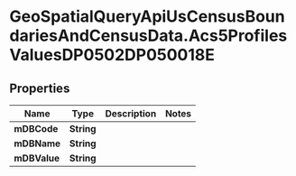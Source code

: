 # GeoSpatialQueryApiUsCensusBoundariesAndCensusData.Acs5ProfilesValuesDP0502DP050018E

## Properties

Name | Type | Description | Notes
------------ | ------------- | ------------- | -------------
**mDBCode** | **String** |  | 
**mDBName** | **String** |  | 
**mDBValue** | **String** |  | 



